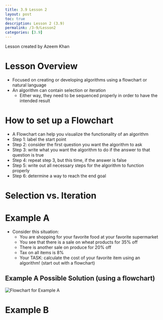 ```yaml
---
title: 3.9 Lesson 2
layout: post
toc: true
description: Lesson 2 (3.9)
permalink: /3-9/Lesson2
categories: [3.9]
---
```


Lesson created by Azeem Khan

# Lesson Overview
- Focused on creating or developing algorithms using a flowchart or natural language
- An algorithm can contain selection or iteration
    - Either way, they need to be sequenced properly in order to have the intended result

# How to set up a Flowchart
- A Flowchart can help you visualize the functionality of an algorithm
- Step 1: label the start point
- Step 2: consider the first question you want the algorithm to ask
- Step 3: write what you want the algorithm to do if the answer to that question is true
- Step 4: repeat step 3, but this time, if the answer is false
- Step 5: write out all necessary steps for the algorithm to function properly
- Step 6: determine a way to reach the end goal

# Selection vs. Iteration

# Example A
- Consider this situation:
    - You are shopping for your favorite food at your favorite supermarket
    - You see that there is a sale on wheat products for 35% off
    - There is another sale on produce for 20% off
    - Tax on all items is 8%
    - Your TASK: calculate the cost of your favorite item using an algorithm! (start out with a flowchart)

## Example A Possible Solution (using a flowchart)

![Flowchart for Example A]({{site.baseurl}}/images/3-9Lesson2ExampleAFlowchart.png)

# Example B